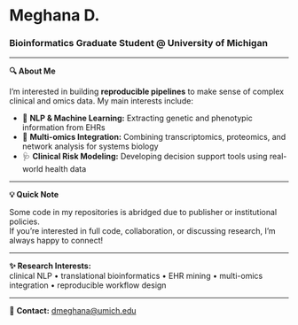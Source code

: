 # Meghana D.
### Bioinformatics Graduate Student @ University of Michigan

---

**🔍 About Me**

I’m interested in building **reproducible pipelines** to make sense of complex clinical and omics data. My main interests include:

- 🧬 **NLP & Machine Learning:** Extracting genetic and phenotypic information from EHRs
- 🔗 **Multi-omics Integration:** Combining transcriptomics, proteomics, and network analysis for systems biology
- 🩺 **Clinical Risk Modeling:** Developing decision support tools using real-world health data

---

**💡 Quick Note**

Some code in my repositories is abridged due to publisher or institutional policies.  
If you’re interested in full code, collaboration, or discussing research, I’m always happy to connect!

---

**✨ Research Interests:**  
clinical NLP • translational bioinformatics • EHR mining • multi-omics integration • reproducible workflow design

---

📧 **Contact:** dmeghana@umich.edu
